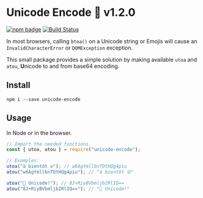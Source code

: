 # Unicode Encode 👋 v1.2.0

[![npm badge][2]][1]
[![Build Status](https://travis-ci.org/kertof/unicode-encode.svg?branch=master)](https://travis-ci.org/kertof/unicode-encode)

In most browsers, calling `btoa()` on a Unicode string or Emojis will cause an `InvalidCharacterError` or `DOMException` exception.

This small package provides a simple solution by making available `utoa` and `atou`, **U**nicode to and from base64 encoding.

## Install

```shell
npm i --save unicode-encode
```

## Usage

In Node or in the browser.

```js
// Import the needed functions.
const { utoa, atou } = require("unicode-encode");

// Examples:
utoa("à bientôt ☮"); // w6AgYmllbnTDtHQg4piu
atou("w6AgYmllbnTDtHQg4piu"); // "à bientôt ☮"

utoa("👋 Unicode!"); // 8J+RiyBVbmljb2RlIQ==
atou("8J+RiyBVbmljb2RlIQ=="); // "👋 Unicode!"
```

[1]: https://npmjs.org/package/unicode-encode
[2]: https://nodei.co/npm/unicode-encode.png?compact=true
